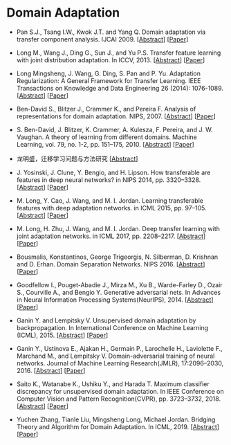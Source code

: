 # Domain Adaptation

- Pan S.J., Tsang I.W., Kwok J.T. and Yang Q. Domain adaptation via transfer component analysis. IJCAI 2009.
  [[Abstract](https://ieeexplore.ieee.org/abstract/document/5640675/)]
  [[Paper](http://www.cs.ust.hk/~jamesk/papers/ijcai09.pdf)]

- Long M., Wang J., Ding G., Sun J., and Yu P.S. Transfer feature learning with joint distribution adaptation. In ICCV, 2013. 
  [[Abstract]()]
  [[Paper](http://ise.thss.tsinghua.edu.cn/~mlong/doc/joint-distribution-adaptation-iccv13.pdf)]
  
- Long Mingsheng, J. Wang, G. Ding, S. Pan and P. Yu. Adaptation Regularization: A General Framework for Transfer Learning. IEEE Transactions on Knowledge and Data Engineering 26 (2014): 1076-1089.
  [[Abstract](https://ieeexplore.ieee.org/abstract/document/6550016/)]
  [[Paper](http://citeseerx.ist.psu.edu/viewdoc/download?doi=10.1.1.708.6330&rep=rep1&type=pdf)]
  
- Ben-David S., Blitzer J., Crammer K., and Pereira F. Analysis of representations for domain adaptation. NIPS, 2007.
  [[Abstract](https://books.google.com/books?hl=zh-CN&lr=&id=Tbn1l9P1220C&oi=fnd&pg=PA137&dq=Analysis+of+representations+for+domain+adaptation&ots=V5ndCjir4W&sig=t3W3Kj2EiwRUX_WBWDg2vcn44Ic)]
  [[Paper](https://cs.uwaterloo.ca/~shai/domain_adapt.pdf)]
  
- S. Ben-David, J. Blitzer, K. Crammer, A. Kulesza, F. Pereira, and J. W. Vaughan. A theory of learning from different domains. Machine Learning, vol. 79, no. 1-2, pp. 151–175, 2010.
  [[Abstract](https://link.springer.com/article/10.1007/s10994-009-5152-4)]
  [[Paper](https://link.springer.com/content/pdf/10.1007/s10994-009-5152-4.pdf)]
  
- 龙明盛，迁移学习问题与方法研究
  [[Abstract](https://cdmd.cnki.com.cn/Article/CDMD-10003-1015039180.htm)]
  
- J. Yosinski, J. Clune, Y. Bengio, and H. Lipson. How transferable are features in deep neural networks? in NIPS 2014, pp. 3320–3328.
  [[Abstract](https://arxiv.org/abs/1411.1792)]
  [[Paper](https://arxiv.org/pdf/1411.1792)]
  
- M. Long, Y. Cao, J. Wang, and M. I. Jordan. Learning transferable features with deep adaptation networks. in ICML 2015, pp. 97–105.
  [[Abstract](http://proceedings.mlr.press/v37/long15)]
  [[Paper](http://proceedings.mlr.press/v37/long15.pdf)]
  
- M. Long, H. Zhu, J. Wang, and M. I. Jordan. Deep transfer learning with joint adaptation networks. in ICML 2017, pp. 2208–2217.
  [[Abstract](http://proceedings.mlr.press/v70/long17a.html)]
  [[Paper](http://proceedings.mlr.press/v70/long17a/long17a.pdf)]
  
- Bousmalis, Konstantinos, George Trigeorgis, N. Silberman, D. Krishnan and D. Erhan. Domain Separation Networks. NIPS 2016.
  [[Abstract](http://papers.nips.cc/paper/6254-conditional-generative-moment-matching-networks)]
  [[Paper](http://papers.nips.cc/paper/6254-conditional-generative-moment-matching-networks.pdf)]
  
- Goodfellow I., Pouget-Abadie J., Mirza M., Xu B., Warde-Farley D., Ozair S., Courville A., and Bengio Y. Generative adversarial nets. In Advances in Neural Information Processing Systems(NeurIPS), 2014.
  [[Abstract](https://papers.nips.cc/paper/2014/hash/5ca3e9b122f61f8f06494c97b1afccf3-Abstract.html)]
  [[Paper](https://papers.nips.cc/paper/5423-ge...al-nets.pdf)]
  
- Ganin Y. and Lempitsky V. Unsupervised domain adaptation by backpropagation. In International Conference on Machine Learning (ICML), 2015.
  [[Abstract](http://proceedings.mlr.press/v37/ganin15.html)]
  [[Paper](http://proceedings.mlr.press/v37/ganin15.pdf)]
  
-  Ganin Y., Ustinova E., Ajakan H., Germain P., Larochelle H., Laviolette F., Marchand M., and Lempitsky V. Domain-adversarial training of neural networks. Journal of Machine Learning Research(JMLR), 17:2096–2030, 2016.
  [[Abstract](https://www.jmlr.org/papers/volume17/15-239/15-239.pdf)]
  [[Paper](https://www.jmlr.org/papers/volume17/15-239/15-239.pdf)]
  
- Saito K., Watanabe K., Ushiku Y., and Harada T. Maximum classifier discrepancy for unsupervised domain adaptation. In IEEE Conference on Computer Vision and Pattern Recognition(CVPR), pp. 3723–3732, 2018.
  [[Abstract](http://openaccess.thecvf.com/content_cvpr_2018/html/Saito_Maximum_Classifier_Discrepancy_CVPR_2018_paper.html)]
  [[Paper](https://openaccess.thecvf.com/content_cvpr_2018/papers/Saito_Maximum_Classifier_Discrepancy_CVPR_2018_paper.pdf)]
  
- Yuchen Zhang, Tianle Liu, Mingsheng Long, Michael Jordan. Bridging Theory and Algorithm for Domain Adaptation. In ICML, 2019.
  [[Abstract](http://proceedings.mlr.press/v97/zhang19i.html)]
  [[Paper](http://proceedings.mlr.press/v97/zhang19i/zhang19i.pdf)]
  
